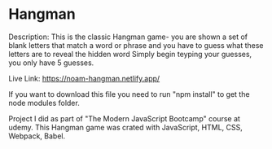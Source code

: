 # Hangman
Description:
This is the classic Hangman game- you are shown a set of blank letters that match a word or phrase and you have to guess what these letters are to reveal the hidden word
Simply begin teyping your guesses, you only have 5 guesses.

Live Link: https://noam-hangman.netlify.app/

If you want to download this file you need to run "npm install" to get the node modules folder.

Project I did as part of "The Modern JavaScript Bootcamp" course at udemy. 
This Hangman game was crated with JavaScript, HTML, CSS, Webpack, Babel.
